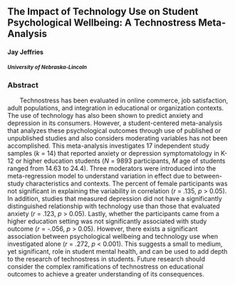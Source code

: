 ## The Impact of Technology Use on Student Psychological Wellbeing: A Technostress Meta-Analysis
#### Jay Jeffries 
<sub> ***University of Nebraska-Lincoln*** </sub>
### Abstract

&nbsp;&nbsp;&nbsp;&nbsp;&nbsp;&nbsp; Technostress has been evaluated in online commerce, job satisfaction, adult populations, and integration in educational or organization contexts. The use of technology has also been shown to predict anxiety and depression in its consumers. However, a student-centered meta-analysis that analyzes these psychological outcomes through use of published or unpublished studies and also considers moderating variables has not been accomplished. This meta-analysis investigates 17 independent study samples (<i>k</i> = 14) that reported anxiety or depression symptomatology in K-12 or higher education students (<i>N</i> = 9893 participants, <i>M</i> age of students ranged from 14.63 to 24.4). Three moderators were introduced into the meta-regression model to understand variation in effect due to between-study characteristics and contexts. The percent of female participants was not significant in explaining the variability in correlation (<i>r</i> = .135, <i>p</i> > 0.05). In addition, studies that measured depression did not have a significantly distinguished relationship with technology use than those that evaluated anxiety (<i>r</i> = .123, <i>p</i> > 0.05). Lastly, whether the participants came from a higher education setting was not significantly associated with study outcome (<i>r</i> = -.056, <i>p</i> > 0.05). However, there exists a significant association between psychological wellbeing and technology use when investigated alone (<i>r</i> = .272, <i>p</i> < 0.001). This suggests a small to medium, yet significant, role in student mental health, and can be used to add depth to the research of technostress in students. Future research should consider the complex ramifications of technostress on educational outcomes to achieve a greater understanding of its consequences. 
